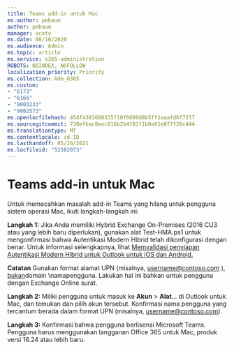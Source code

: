 ```yaml
---
title: Teams add-in untuk Mac
ms.author: pebaum
author: pebaum
manager: scotv
ms.date: 08/10/2020
ms.audience: Admin
ms.topic: article
ms.service: o365-administration
ROBOTS: NOINDEX, NOFOLLOW
localization_priority: Priority
ms.collection: Adm_O365
ms.custom:
- "6173"
- "6166"
- "9003233"
- "9002573"
ms.openlocfilehash: 45df4381688335f10f6699d8b5ff1aaafd6f7257
ms.sourcegitcommit: 730efbac8eec016b2b4f83f1b0e01e077f28c444
ms.translationtype: MT
ms.contentlocale: id-ID
ms.lasthandoff: 05/20/2021
ms.locfileid: "52582073"
---
```

# <a name="teams-add-in-for-mac"></a>Teams add-in untuk Mac

Untuk memecahkan masalah add-in Teams yang hilang untuk pengguna sistem operasi Mac, ikuti langkah-langkah ini:

**Langkah 1:** Jika Anda memiliki Hybrid Exchange On-Premises (2016 CU3 atau yang lebih baru diperlukan), gunakan alat Test-HMA.ps1 untuk mengonfirmasi bahwa Autentikasi Modern Hibrid telah dikonfigurasi dengan benar. Untuk informasi selengkapnya, lihat [Memvalidasi penyiapan Autentikasi Modern Hibrid untuk Outlook untuk iOS dan Android.](https://aka.ms/TestHMAEAS)  

**Catatan** Gunakan format alamat UPN (misalnya, username@contoso.com ), [bukan](mailto:username@contoso.com)domain \namapengguna. Lakukan hal ini bahkan untuk pengguna dengan Exchange Online surat.

**Langkah 2:** Miliki pengguna untuk masuk ke **Akun**  >  **Alat**... di Outlook untuk Mac, dan temukan dan pilih akun tersebut. Konfirmasi nama pengguna yang tercantum berada dalam format UPN (misalnya, [username@contoso.com](mailto:username@contoso.com)).

**Langkah 3:** Konfirmasi bahwa pengguna berlisensi Microsoft Teams. Pengguna harus menggunakan langganan Office 365 untuk Mac, produk versi 16.24 atau lebih baru.